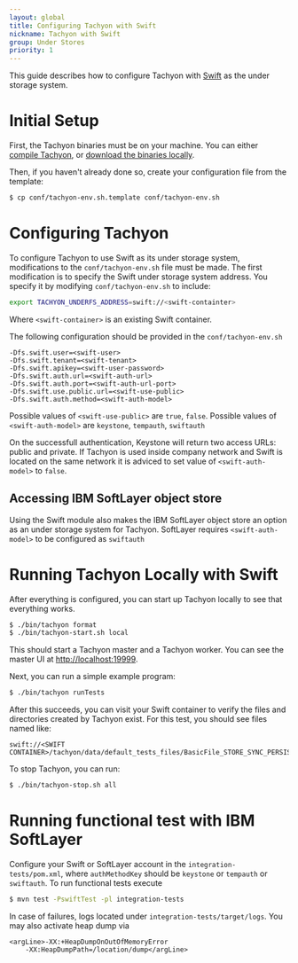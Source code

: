 ```yaml
---
layout: global
title: Configuring Tachyon with Swift
nickname: Tachyon with Swift
group: Under Stores
priority: 1
---
```


This guide describes how to configure Tachyon with
[Swift](http://docs.openstack.org/developer/swift/) as the under storage system.

# Initial Setup

First, the Tachyon binaries must be on your machine. You can either
[compile Tachyon](Building-Tachyon-Master-Branch.html), or
[download the binaries locally](Running-Tachyon-Locally.html).

Then, if you haven't already done so, create your configuration file from the template:

```bash
$ cp conf/tachyon-env.sh.template conf/tachyon-env.sh
```

# Configuring Tachyon

To configure Tachyon to use Swift as its under storage system, modifications to the
`conf/tachyon-env.sh` file must be made. The first modification is to specify the Swift under
storage system address. You specify it by modifying `conf/tachyon-env.sh` to include:

```bash
export TACHYON_UNDERFS_ADDRESS=swift://<swift-containter>
```

Where `<swift-container>` is an existing Swift container.

The following configuration should be provided in the `conf/tachyon-env.sh`


 	-Dfs.swift.user=<swift-user>
  	-Dfs.swift.tenant=<swift-tenant>
  	-Dfs.swift.apikey=<swift-user-password>
  	-Dfs.swift.auth.url=<swift-auth-url>
  	-Dfs.swift.auth.port=<swift-auth-url-port>
  	-Dfs.swift.use.public.url=<swift-use-public>
  	-Dfs.swift.auth.method=<swift-auth-model>
  	
Possible values of `<swift-use-public>` are `true`, `false`.
Possible values of `<swift-auth-model>` are `keystone`,
`tempauth`, `swiftauth`

On the successfull authentication, Keystone will return two access URLs: public and private. If Tachyon is used inside company network and Swift is located on the same network it is adviced to set value of `<swift-auth-model>`  to `false`.


## Accessing IBM SoftLayer object store

Using the Swift module also makes the IBM SoftLayer object store an option as an under storage system for Tachyon. 
SoftLayer requires `<swift-auth-model>` to be configured as `swiftauth`
 
# Running Tachyon Locally with Swift

After everything is configured, you can start up Tachyon locally to see that everything works.

```bash
$ ./bin/tachyon format
$ ./bin/tachyon-start.sh local
```

This should start a Tachyon master and a Tachyon worker. You can see the master UI at
[http://localhost:19999](http://localhost:19999).

Next, you can run a simple example program:

```bash
$ ./bin/tachyon runTests
```

After this succeeds, you can visit your Swift container to verify the files and directories created
by Tachyon exist. For this test, you should see files named like:

    swift://<SWIFT CONTAINER>/tachyon/data/default_tests_files/BasicFile_STORE_SYNC_PERSIST

To stop Tachyon, you can run:

```bash
$ ./bin/tachyon-stop.sh all
```
# Running functional test with IBM SoftLayer

Configure your Swift or SoftLayer account in the `integration-tests/pom.xml`, where `authMethodKey` should be `keystone` or `tempauth` or `swiftauth`. 
To run functional tests execute

```bash
$ mvn test -PswiftTest -pl integration-tests
```
In case of failures, logs located under `integration-tests/target/logs`. You may also activate heap dump via

	<argLine>-XX:+HeapDumpOnOutOfMemoryError 
		-XX:HeapDumpPath=/location/dump</argLine>
